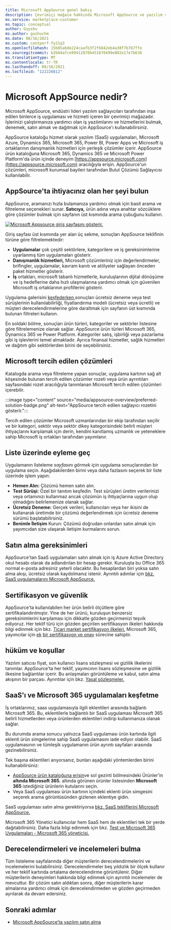 ```yaml
---
title: Microsoft AppSource genel bakış
description: Çevrimiçi mağaza hakkında Microsoft AppSource ve yazılım ve çözümlerin kapsamlı kataloğunu nasıl bulayabilirsiniz?
ms.service: marketplace-customer
ms.topic: conceptual
author: Guyshu
ms.author: gushuchm
ms.date: 08/16/2021
ms.custom: contperf-fy21q3
ms.openlocfilehash: 15b85abde224caafb3f2f6842eb4a38f7b767ffe
ms.sourcegitcommit: b2b04afce99412870b451878499e002e17e7b636
ms.translationtype: MT
ms.contentlocale: tr-TR
ms.lasthandoff: 08/16/2021
ms.locfileid: "122226812"
---
```

# <a name="what-is-microsoft-appsource"></a>Microsoft AppSource nedir?

Microsoft AppSource, endüstri lideri yazılım sağlayıcıları tarafından inşa edilen binlerce iş uygulaması ve hizmeti içeren bir çevrimiçi mağazadır. İşlerinizi çalıştırmanıza yardımcı olan iş yazılımlarını ve hizmetlerini bulmak, denemek, satın almak ve dağıtmak için AppSource'ı kullanabilirsiniz.

AppSource kataloğu hizmet olarak yazılım (SaaS) uygulamaları, Microsoft Azure, Dynamics 365, Microsoft 365, Power BI, Power Apps ve Microsoft iş ortaklarının danışmanlık hizmetleri için yerleşik çözümler içerir. AppSource ürün kataloğuna Microsoft 365, Dynamics 365 ve Microsoft Power Platform'da ürün içinde deneyim [https://appsource.microsoft.com](https://appsource.microsoft.com) aracılığıyla erişin. AppSource'un çözümleri, microsoft kurumsal bayileri tarafından Bulut Çözümü Sağlayıcısı kullanılabilir.

## <a name="find-what-you-need-on-appsource"></a>AppSource'ta ihtiyacınız olan her şeyi bulun

AppSource, aramanızı hızla bulamanıza yardımcı olmak için basit arama ve filtreleme seçenekleri sunar. **Satıcıya,** ürün adına veya anahtar sözcüklere göre çözümler bulmak için sayfanın üst kısmında arama çubuğunu kullanın.

[![Microsoft Appsource giriş sayfasını gösterir.](media/appsource-overview/appsource-home-page.png)](media/appsource-overview/appsource-home-page.png#lightbox)

Giriş sayfası üst kısmında yer alan üç sekme, sonuçları AppSource teklifinin türüne göre filtrelemektedir:

- **Uygulamalar** çok çeşitli sektörlere, kategorilere ve iş gereksinimlerine uyarlanmış tüm uygulamaları gösterir.
- **Danışmanlık hizmetleri,** Microsoft çözümleriniz için değerlendirmeler, brifingler, uygulamalar, kavram kanıtı ve atölyeler sağlayan önceden paket hizmetler gösterir.
- **İş** ortakları, microsoft tabanlı hizmetlerle, kuruluşlarının dijital dönüşüme ve iş hedeflerine daha hızlı ulaşmalarına yardımcı olmak için güvenilen Microsoft iş ortaklarının profillerini gösterir.

Uygulama galerisini [keşfederken,](https://appsource.microsoft.com/marketplace/apps)sonuçları ücretsiz deneme veya test sürüşlerinin kullanılabilirliği, fiyatlandırma modeli (ücretsiz veya ücretli) ve müşteri derecelendirmelerine göre daraltmak için sayfanın üst kısmında bulunan filtreleri kullanın.

En soldaki bölme, sonuçları ürün türleri, kategoriler ve sektörler listesine göre filtrelemenize olanak sağlar. AppSource ürün türleri Microsoft 365, Dynamics 365 ve Power Platform. Kategoriler satış, işbirliği veya pazarlama gibi iş işlevlerini temel almaktadır. Ayrıca finansal hizmetler, sağlık hizmetleri ve dağıtım gibi sektörlerden birini de seçebilirsiniz.

## <a name="microsoft-preferred-solutions"></a>Microsoft tercih edilen çözümleri

Katalogda arama veya filtreleme yapan sonuçlar, uygulama kartının sağ alt köşesinde bulunan tercih edilen çözümler rozeti veya ürün ayrıntıları sayfasındaki rozet aracılığıyla tanımlanan Microsoft tercih edilen çözümleri içerebilir.

:::image type="content" source="media/appsource-overview/preferred-solution-badge.png" alt-text="AppSource tercih edilen sağlayıcı rozetini gösterir.":::

Tercih edilen çözümler Microsoft uzmanlarından bir ekip tarafından seçilir ve bir kategori, sektör veya sektör dikey kategorisindeki belirli müşteri ihtiyaçlarını karşılamak için derin, kendini kanıtlamış uzmanlık ve yeteneklere sahip Microsoft iş ortakları tarafından yayımlanır.

## <a name="take-action-on-a-listing"></a>Liste üzerinde eyleme geç

Uygulamanın listeleme *sayfasını görmek için* uygulama sonuçlarından bir uygulama seçin. Aşağıdakilerden birini veya daha fazlasını seçerek bir liste üzerinde işlem yapın:

- **Hemen Alın:** Çözümü hemen satın alın.
- **Test Sürüşi:** Özel bir tanıtım keşfedin. Test sürüşleri üretim verilerinizi veya ortamınızı kullanmaz ancak çözümün iş ihtiyaçlarına uygun olup olmadığını belirlemenize olanak sağlar.
- **Ücretsiz Deneme:** Gerçek verileri, kullanıcıları veya her ikisini de kullanarak üretimde bir çözümü değerlendirmek için ücretsiz deneme sürümü başlatabilirsiniz.
- **Benimle İletişim** Kurun: Çözümü doğrudan onlardan satın almak için yayımcıdan size ulaşarak iletişim kurmalarını sorun.

## <a name="purchasing-requirements"></a>Satın alma gereksinimleri

AppSource'tan SaaS uygulamaları satın almak için iş Azure Active Directory okul hesabı olarak da adlandırılan bir hesap gerekir. Kuruluşta bu Office 365 normal e-posta adresiniz yeterli olacaktır. Bu hesaplardan biri yoksa satın alma akışı, ücretsiz olarak kaydolmanız istenir. Ayrıntılı adımlar için [bkz. SaaS uygulamalarını Microsoft AppSource.](purchase-software-appsource.md)

## <a name="certification-and-security"></a>Sertifikasyon ve güvenlik

AppSource'ta kullanılabilen her ürün belirli ölçütlere göre sertifikalandırılmıştır. Yine de her ürünü, kuruluşun benzersiz gereksinimlerini karşılaması için dikkatle gözden geçirmenizi teşvik ediyoruz. Her teklif türü için gözden geçirilen sertifikasyon ilkeleri hakkında bilgi edinmek için bkz. [Ticari market sertifikasyon ilkeleri.](/legal/marketplace/certification-policies) Microsoft 365, yayımcılar için [ek](/microsoft-365-app-certification/docs/enterprise-app-certification-guide) [bir sertifikasyon ve onay](/microsoft-365-app-certification/docs/enterprise-app-attestation-guide) sürecine sahiptir.

## <a name="terms-and-conditions"></a>hüküm ve koşullar

Yazılım satıcısı fiyat, son kullanıcı lisans sözleşmesi ve gizlilik ilkelerini tanımlar. AppSource'ta her teklif, yayımcının lisans sözleşmesine ve gizlilik ilkesine bağlantılar içerir. Bu anlaşmaları görüntüleme ve kabul, satın alma akışının bir parçası. Ayrıntılar için bkz. [Yasal sözleşmeler.](legal-contracts.md)

## <a name="discover-saas-and-microsoft-365-integrated-apps"></a>SaaS'ı ve Microsoft 365 uygulamaları keşfetme

İş ortaklarımız, saas uygulamasıyla ilgili eklentileri arasında bağlantı Microsoft 365. Bu, eklentilerle bağlantılı bir SaaS uygulaması Microsoft 365 belirli hizmetlerden veya ürünlerden eklentileri indirip kullanmanıza olanak sağlar.

Bu durumda arama sonucu yalnızca SaaS uygulaması ürün kartında ilgili eklenti ürün simgelerine sahip SaaS uygulamasını iade ediyor olabilir. SaaS uygulamasının ve tümleşik uygulamanın ürün ayrıntı sayfaları arasında gezinebilirsiniz.

Tek başına eklentileri arıyorsanız, bunları aşağıdaki yöntemlerden birini kullanabilirsiniz:

- [AppSource ürün kataloğuna erişin](https://appsource.microsoft.com/marketplace/apps/)ve sol gezinti bölmesindeki Ürünler'in **altında Microsoft 365.** altında görünen ürünler listesinden **Microsoft 365** istediğiniz ürünlerin kutularını seçin.
- Veya SaaS uygulaması ürün kartının içindeki eklenti ürün simgesini seçerek arama görüntüsünden gizlenen eklentiye gidin.

SaaS uygulaması satın alma gerektiriyorsa [bkz. SaaS tekliflerini Microsoft AppSource.](purchase-software-appsource.md)

Microsoft 365 Yönetici kullanıcılar hem SaaS hem de eklentileri tek bir yerde dağıtabilirsiniz. Daha fazla bilgi edinmek için bkz. [Test ve Microsoft 365 Uygulamaları - Microsoft 365 yöneticisi.](/microsoft-365/admin/manage/test-and-deploy-microsoft-365-apps)

## <a name="find-ratings-and-reviews"></a>Derecelendirmeleri ve incelemeleri bulma

Tüm listeleme sayfalarında diğer müşterilerin derecelendirmelerini ve incelemelerini bulabilirsiniz. Derecelendirmeler beş yıldızlık bir ölçek kullanır ve her teklif kartında ortalama derecelendirme görüntülenir. Diğer müşterilerin deneyimleri hakkında bilgi edinmek için ayrıntılı incelemeler de mevcuttur. Bir çözüm satın aldıktan sonra, diğer müşterilerin karar almalarına yardımcı olmak için derecelendirmeden ve gözden geçirmeden ayrılarak da devam edersiniz.

## <a name="next-steps"></a>Sonraki adımlar

- [Microsoft AppSource’ta yazılım satın alma](purchase-software-appsource.md)
